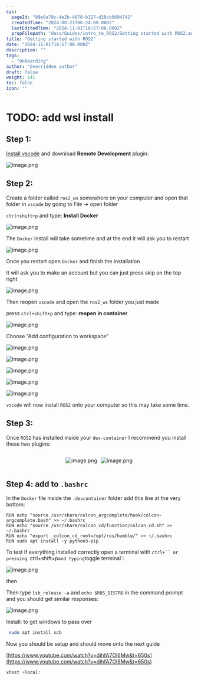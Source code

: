 ```yaml
---
sys:
  pageId: "89e0a78c-4e2b-4070-b327-d28cb0694742"
  createdTime: "2024-08-21T00:24:00.000Z"
  lastEditedTime: "2024-11-01T18:57:00.000Z"
  propFilepath: "docs/Guides/intro_to_ROS2/Getting started with ROS2.md"
title: "Getting started with ROS2"
date: "2024-11-01T18:57:00.000Z"
description: ""
tags:
  - "Onboarding"
author: "Overridden author"
draft: false
weight: 141
toc: false
icon: ""
---
```


# TODO: add wsl install

## Step 1:

[Install vscode](https://code.visualstudio.com/download) and download **Remote Development** plugin:

![image.png](https://prod-files-secure.s3.us-west-2.amazonaws.com/d518164a-d88e-44d1-a4ee-3adb3bd8bce0/efb52993-1881-4a40-b95e-6f020334f022/image.png?X-Amz-Algorithm=AWS4-HMAC-SHA256&X-Amz-Content-Sha256=UNSIGNED-PAYLOAD&X-Amz-Credential=ASIAZI2LB466Z4BJTE36%2F20250203%2Fus-west-2%2Fs3%2Faws4_request&X-Amz-Date=20250203T070112Z&X-Amz-Expires=3600&X-Amz-Security-Token=IQoJb3JpZ2luX2VjEPb%2F%2F%2F%2F%2F%2F%2F%2F%2F%2FwEaCXVzLXdlc3QtMiJIMEYCIQDX9h4zZz1r414lNYwAX6pcUN3Lvo8jbSWXvlWDgkmx0gIhAKegI76qqASFZgqGX6T5sCR%2FW6fwujCt9LQEz%2FRbyg20KogECP%2F%2F%2F%2F%2F%2F%2F%2F%2F%2F%2FwEQABoMNjM3NDIzMTgzODA1IgyNk84Qa7U2EmYavV0q3ANOs6KQfui3Vd4tP7SDMjGyiTcx6o2WT6VsN5PX3R1nOQTpTe04XT6FTQekjanlrumv1jqQqWmcm62DR4rnbW53JOc361U1XdcvVGCBSXdsGUTK96Vtk4HXuU6Mx6sfZp4uRkPlfhgvjAtdp7%2FFaF1yD%2BU%2FtlSVdFCzuHTCa2EiE32TcUq8PuFuKG7lWtTweYP%2F%2FooBl%2FkhKIU3QjjZJcPjtMe03%2BjEuFL751WFK61OWzhtBfYr%2FwFw3LPhEFSGLGgIQVOIRGpJPn7jk6lDhkD3ikY2Co96a7Q3moc%2FimE8Zwk5eElMh2Badnk%2Bk8xZy4Yaak1tcuv5YmtugysfSjgSnsdDTRzvearzbTxagbOsGFBlSVVwx4GkyBg0nTLTz3HnetkkSc19NqvfbxzxHLoENBd3PWUXiOmiGaTu9CpbCFxnag%2BClfUWzosgELJxgPnbO40naV7hpUCUlHm%2Bz9Gi8vE2mWLrUFHiEg7a%2BTuTZCD5tCziegXoB56sNvGUtXe95dZ9jJMizN7fW790GAkKnbEoAgujfZmmihlc9EvPu9kVACjXRtfiIrqN%2FLBCAkO9pedhY5LW%2B6XFSTSX%2F%2BN4P3k7ukzqRyoIErOYHRsWxg0HjS3B%2Bx8fxZaaQzD%2BuoG9BjqkAUU4CBHa0JGPLFabMdJRnwEppvR9esWEuYMWYbkPl%2BTaESCIVZ06LDOzNNGP8ba96%2BEcvXeZbn%2FCkT3qp55PxbjtDP8K3fXzFsjt0Z0FZ6HqXNET5sDAULxe%2BIDKk16mxzeqo7yLHQ6upVXFN4uIq02nUcq6vZGZLZy3EO9ZyRXUgXWwnRhzEgGl2VztipaAp1IAnBBt8Fg%2Bak7iMBkhySJ5zpYA&X-Amz-Signature=a8141c935ad0bd23f88ee1ee10fcaf90354e9eeace5d78ded78a44480753dece&X-Amz-SignedHeaders=host&x-id=GetObject)

## Step 2:

Create a folder called `ros2_ws` somewhere on your computer and open that folder in `vscode` by going to File → open folder 

`ctrl+shift+p` and type: **Install Docker**

![image.png](https://prod-files-secure.s3.us-west-2.amazonaws.com/d518164a-d88e-44d1-a4ee-3adb3bd8bce0/2269dc0e-1cd5-47ff-bceb-c04ad9b2eab0/image.png?X-Amz-Algorithm=AWS4-HMAC-SHA256&X-Amz-Content-Sha256=UNSIGNED-PAYLOAD&X-Amz-Credential=ASIAZI2LB466Z4BJTE36%2F20250203%2Fus-west-2%2Fs3%2Faws4_request&X-Amz-Date=20250203T070112Z&X-Amz-Expires=3600&X-Amz-Security-Token=IQoJb3JpZ2luX2VjEPb%2F%2F%2F%2F%2F%2F%2F%2F%2F%2FwEaCXVzLXdlc3QtMiJIMEYCIQDX9h4zZz1r414lNYwAX6pcUN3Lvo8jbSWXvlWDgkmx0gIhAKegI76qqASFZgqGX6T5sCR%2FW6fwujCt9LQEz%2FRbyg20KogECP%2F%2F%2F%2F%2F%2F%2F%2F%2F%2F%2FwEQABoMNjM3NDIzMTgzODA1IgyNk84Qa7U2EmYavV0q3ANOs6KQfui3Vd4tP7SDMjGyiTcx6o2WT6VsN5PX3R1nOQTpTe04XT6FTQekjanlrumv1jqQqWmcm62DR4rnbW53JOc361U1XdcvVGCBSXdsGUTK96Vtk4HXuU6Mx6sfZp4uRkPlfhgvjAtdp7%2FFaF1yD%2BU%2FtlSVdFCzuHTCa2EiE32TcUq8PuFuKG7lWtTweYP%2F%2FooBl%2FkhKIU3QjjZJcPjtMe03%2BjEuFL751WFK61OWzhtBfYr%2FwFw3LPhEFSGLGgIQVOIRGpJPn7jk6lDhkD3ikY2Co96a7Q3moc%2FimE8Zwk5eElMh2Badnk%2Bk8xZy4Yaak1tcuv5YmtugysfSjgSnsdDTRzvearzbTxagbOsGFBlSVVwx4GkyBg0nTLTz3HnetkkSc19NqvfbxzxHLoENBd3PWUXiOmiGaTu9CpbCFxnag%2BClfUWzosgELJxgPnbO40naV7hpUCUlHm%2Bz9Gi8vE2mWLrUFHiEg7a%2BTuTZCD5tCziegXoB56sNvGUtXe95dZ9jJMizN7fW790GAkKnbEoAgujfZmmihlc9EvPu9kVACjXRtfiIrqN%2FLBCAkO9pedhY5LW%2B6XFSTSX%2F%2BN4P3k7ukzqRyoIErOYHRsWxg0HjS3B%2Bx8fxZaaQzD%2BuoG9BjqkAUU4CBHa0JGPLFabMdJRnwEppvR9esWEuYMWYbkPl%2BTaESCIVZ06LDOzNNGP8ba96%2BEcvXeZbn%2FCkT3qp55PxbjtDP8K3fXzFsjt0Z0FZ6HqXNET5sDAULxe%2BIDKk16mxzeqo7yLHQ6upVXFN4uIq02nUcq6vZGZLZy3EO9ZyRXUgXWwnRhzEgGl2VztipaAp1IAnBBt8Fg%2Bak7iMBkhySJ5zpYA&X-Amz-Signature=e3b1cd16f7a1be8e7ba9a785015342dc508665c8c09cb6e0a536e3b14b9b3b03&X-Amz-SignedHeaders=host&x-id=GetObject)

The `Docker` install will take sometime and at the end it will ask you to restart

![image.png](https://prod-files-secure.s3.us-west-2.amazonaws.com/d518164a-d88e-44d1-a4ee-3adb3bd8bce0/ed233f78-be33-4b1f-b89c-9c346c0e961e/image.png?X-Amz-Algorithm=AWS4-HMAC-SHA256&X-Amz-Content-Sha256=UNSIGNED-PAYLOAD&X-Amz-Credential=ASIAZI2LB466Z4BJTE36%2F20250203%2Fus-west-2%2Fs3%2Faws4_request&X-Amz-Date=20250203T070112Z&X-Amz-Expires=3600&X-Amz-Security-Token=IQoJb3JpZ2luX2VjEPb%2F%2F%2F%2F%2F%2F%2F%2F%2F%2FwEaCXVzLXdlc3QtMiJIMEYCIQDX9h4zZz1r414lNYwAX6pcUN3Lvo8jbSWXvlWDgkmx0gIhAKegI76qqASFZgqGX6T5sCR%2FW6fwujCt9LQEz%2FRbyg20KogECP%2F%2F%2F%2F%2F%2F%2F%2F%2F%2F%2FwEQABoMNjM3NDIzMTgzODA1IgyNk84Qa7U2EmYavV0q3ANOs6KQfui3Vd4tP7SDMjGyiTcx6o2WT6VsN5PX3R1nOQTpTe04XT6FTQekjanlrumv1jqQqWmcm62DR4rnbW53JOc361U1XdcvVGCBSXdsGUTK96Vtk4HXuU6Mx6sfZp4uRkPlfhgvjAtdp7%2FFaF1yD%2BU%2FtlSVdFCzuHTCa2EiE32TcUq8PuFuKG7lWtTweYP%2F%2FooBl%2FkhKIU3QjjZJcPjtMe03%2BjEuFL751WFK61OWzhtBfYr%2FwFw3LPhEFSGLGgIQVOIRGpJPn7jk6lDhkD3ikY2Co96a7Q3moc%2FimE8Zwk5eElMh2Badnk%2Bk8xZy4Yaak1tcuv5YmtugysfSjgSnsdDTRzvearzbTxagbOsGFBlSVVwx4GkyBg0nTLTz3HnetkkSc19NqvfbxzxHLoENBd3PWUXiOmiGaTu9CpbCFxnag%2BClfUWzosgELJxgPnbO40naV7hpUCUlHm%2Bz9Gi8vE2mWLrUFHiEg7a%2BTuTZCD5tCziegXoB56sNvGUtXe95dZ9jJMizN7fW790GAkKnbEoAgujfZmmihlc9EvPu9kVACjXRtfiIrqN%2FLBCAkO9pedhY5LW%2B6XFSTSX%2F%2BN4P3k7ukzqRyoIErOYHRsWxg0HjS3B%2Bx8fxZaaQzD%2BuoG9BjqkAUU4CBHa0JGPLFabMdJRnwEppvR9esWEuYMWYbkPl%2BTaESCIVZ06LDOzNNGP8ba96%2BEcvXeZbn%2FCkT3qp55PxbjtDP8K3fXzFsjt0Z0FZ6HqXNET5sDAULxe%2BIDKk16mxzeqo7yLHQ6upVXFN4uIq02nUcq6vZGZLZy3EO9ZyRXUgXWwnRhzEgGl2VztipaAp1IAnBBt8Fg%2Bak7iMBkhySJ5zpYA&X-Amz-Signature=6989ba9302957f56551ca0c5ed4304eb0af252da64b2570a0097b3c19f6400f2&X-Amz-SignedHeaders=host&x-id=GetObject)

Once you restart open `Docker` and finish the installation

It will ask you to make an account but you can just press skip on the top right

![image.png](https://prod-files-secure.s3.us-west-2.amazonaws.com/d518164a-d88e-44d1-a4ee-3adb3bd8bce0/21010ad9-1659-4fd9-9f59-9932a09b2a3d/image.png?X-Amz-Algorithm=AWS4-HMAC-SHA256&X-Amz-Content-Sha256=UNSIGNED-PAYLOAD&X-Amz-Credential=ASIAZI2LB466Z4BJTE36%2F20250203%2Fus-west-2%2Fs3%2Faws4_request&X-Amz-Date=20250203T070112Z&X-Amz-Expires=3600&X-Amz-Security-Token=IQoJb3JpZ2luX2VjEPb%2F%2F%2F%2F%2F%2F%2F%2F%2F%2FwEaCXVzLXdlc3QtMiJIMEYCIQDX9h4zZz1r414lNYwAX6pcUN3Lvo8jbSWXvlWDgkmx0gIhAKegI76qqASFZgqGX6T5sCR%2FW6fwujCt9LQEz%2FRbyg20KogECP%2F%2F%2F%2F%2F%2F%2F%2F%2F%2F%2FwEQABoMNjM3NDIzMTgzODA1IgyNk84Qa7U2EmYavV0q3ANOs6KQfui3Vd4tP7SDMjGyiTcx6o2WT6VsN5PX3R1nOQTpTe04XT6FTQekjanlrumv1jqQqWmcm62DR4rnbW53JOc361U1XdcvVGCBSXdsGUTK96Vtk4HXuU6Mx6sfZp4uRkPlfhgvjAtdp7%2FFaF1yD%2BU%2FtlSVdFCzuHTCa2EiE32TcUq8PuFuKG7lWtTweYP%2F%2FooBl%2FkhKIU3QjjZJcPjtMe03%2BjEuFL751WFK61OWzhtBfYr%2FwFw3LPhEFSGLGgIQVOIRGpJPn7jk6lDhkD3ikY2Co96a7Q3moc%2FimE8Zwk5eElMh2Badnk%2Bk8xZy4Yaak1tcuv5YmtugysfSjgSnsdDTRzvearzbTxagbOsGFBlSVVwx4GkyBg0nTLTz3HnetkkSc19NqvfbxzxHLoENBd3PWUXiOmiGaTu9CpbCFxnag%2BClfUWzosgELJxgPnbO40naV7hpUCUlHm%2Bz9Gi8vE2mWLrUFHiEg7a%2BTuTZCD5tCziegXoB56sNvGUtXe95dZ9jJMizN7fW790GAkKnbEoAgujfZmmihlc9EvPu9kVACjXRtfiIrqN%2FLBCAkO9pedhY5LW%2B6XFSTSX%2F%2BN4P3k7ukzqRyoIErOYHRsWxg0HjS3B%2Bx8fxZaaQzD%2BuoG9BjqkAUU4CBHa0JGPLFabMdJRnwEppvR9esWEuYMWYbkPl%2BTaESCIVZ06LDOzNNGP8ba96%2BEcvXeZbn%2FCkT3qp55PxbjtDP8K3fXzFsjt0Z0FZ6HqXNET5sDAULxe%2BIDKk16mxzeqo7yLHQ6upVXFN4uIq02nUcq6vZGZLZy3EO9ZyRXUgXWwnRhzEgGl2VztipaAp1IAnBBt8Fg%2Bak7iMBkhySJ5zpYA&X-Amz-Signature=9881bab0bb1f2596dd1ea2b5f043840d1b45bc5506a002fec0a5b080c912f5a6&X-Amz-SignedHeaders=host&x-id=GetObject)

Then reopen `vscode` and open the `ros2_ws` folder you just made

press `ctrl+shift+p` and type: **reopen in container**

![image.png](https://prod-files-secure.s3.us-west-2.amazonaws.com/d518164a-d88e-44d1-a4ee-3adb3bd8bce0/4e93b8c2-41ad-488c-8095-c74205196118/image.png?X-Amz-Algorithm=AWS4-HMAC-SHA256&X-Amz-Content-Sha256=UNSIGNED-PAYLOAD&X-Amz-Credential=ASIAZI2LB466Z4BJTE36%2F20250203%2Fus-west-2%2Fs3%2Faws4_request&X-Amz-Date=20250203T070112Z&X-Amz-Expires=3600&X-Amz-Security-Token=IQoJb3JpZ2luX2VjEPb%2F%2F%2F%2F%2F%2F%2F%2F%2F%2FwEaCXVzLXdlc3QtMiJIMEYCIQDX9h4zZz1r414lNYwAX6pcUN3Lvo8jbSWXvlWDgkmx0gIhAKegI76qqASFZgqGX6T5sCR%2FW6fwujCt9LQEz%2FRbyg20KogECP%2F%2F%2F%2F%2F%2F%2F%2F%2F%2F%2FwEQABoMNjM3NDIzMTgzODA1IgyNk84Qa7U2EmYavV0q3ANOs6KQfui3Vd4tP7SDMjGyiTcx6o2WT6VsN5PX3R1nOQTpTe04XT6FTQekjanlrumv1jqQqWmcm62DR4rnbW53JOc361U1XdcvVGCBSXdsGUTK96Vtk4HXuU6Mx6sfZp4uRkPlfhgvjAtdp7%2FFaF1yD%2BU%2FtlSVdFCzuHTCa2EiE32TcUq8PuFuKG7lWtTweYP%2F%2FooBl%2FkhKIU3QjjZJcPjtMe03%2BjEuFL751WFK61OWzhtBfYr%2FwFw3LPhEFSGLGgIQVOIRGpJPn7jk6lDhkD3ikY2Co96a7Q3moc%2FimE8Zwk5eElMh2Badnk%2Bk8xZy4Yaak1tcuv5YmtugysfSjgSnsdDTRzvearzbTxagbOsGFBlSVVwx4GkyBg0nTLTz3HnetkkSc19NqvfbxzxHLoENBd3PWUXiOmiGaTu9CpbCFxnag%2BClfUWzosgELJxgPnbO40naV7hpUCUlHm%2Bz9Gi8vE2mWLrUFHiEg7a%2BTuTZCD5tCziegXoB56sNvGUtXe95dZ9jJMizN7fW790GAkKnbEoAgujfZmmihlc9EvPu9kVACjXRtfiIrqN%2FLBCAkO9pedhY5LW%2B6XFSTSX%2F%2BN4P3k7ukzqRyoIErOYHRsWxg0HjS3B%2Bx8fxZaaQzD%2BuoG9BjqkAUU4CBHa0JGPLFabMdJRnwEppvR9esWEuYMWYbkPl%2BTaESCIVZ06LDOzNNGP8ba96%2BEcvXeZbn%2FCkT3qp55PxbjtDP8K3fXzFsjt0Z0FZ6HqXNET5sDAULxe%2BIDKk16mxzeqo7yLHQ6upVXFN4uIq02nUcq6vZGZLZy3EO9ZyRXUgXWwnRhzEgGl2VztipaAp1IAnBBt8Fg%2Bak7iMBkhySJ5zpYA&X-Amz-Signature=eee73fa6d5275c5be3bce461cd76eb5ed82398fc14c549e373c73fb5413c71f4&X-Amz-SignedHeaders=host&x-id=GetObject)

Choose “Add configuration to workspace”

![image.png](https://prod-files-secure.s3.us-west-2.amazonaws.com/d518164a-d88e-44d1-a4ee-3adb3bd8bce0/9560b282-5060-4989-ba37-97e7b2c22476/image.png?X-Amz-Algorithm=AWS4-HMAC-SHA256&X-Amz-Content-Sha256=UNSIGNED-PAYLOAD&X-Amz-Credential=ASIAZI2LB466Z4BJTE36%2F20250203%2Fus-west-2%2Fs3%2Faws4_request&X-Amz-Date=20250203T070112Z&X-Amz-Expires=3600&X-Amz-Security-Token=IQoJb3JpZ2luX2VjEPb%2F%2F%2F%2F%2F%2F%2F%2F%2F%2FwEaCXVzLXdlc3QtMiJIMEYCIQDX9h4zZz1r414lNYwAX6pcUN3Lvo8jbSWXvlWDgkmx0gIhAKegI76qqASFZgqGX6T5sCR%2FW6fwujCt9LQEz%2FRbyg20KogECP%2F%2F%2F%2F%2F%2F%2F%2F%2F%2F%2FwEQABoMNjM3NDIzMTgzODA1IgyNk84Qa7U2EmYavV0q3ANOs6KQfui3Vd4tP7SDMjGyiTcx6o2WT6VsN5PX3R1nOQTpTe04XT6FTQekjanlrumv1jqQqWmcm62DR4rnbW53JOc361U1XdcvVGCBSXdsGUTK96Vtk4HXuU6Mx6sfZp4uRkPlfhgvjAtdp7%2FFaF1yD%2BU%2FtlSVdFCzuHTCa2EiE32TcUq8PuFuKG7lWtTweYP%2F%2FooBl%2FkhKIU3QjjZJcPjtMe03%2BjEuFL751WFK61OWzhtBfYr%2FwFw3LPhEFSGLGgIQVOIRGpJPn7jk6lDhkD3ikY2Co96a7Q3moc%2FimE8Zwk5eElMh2Badnk%2Bk8xZy4Yaak1tcuv5YmtugysfSjgSnsdDTRzvearzbTxagbOsGFBlSVVwx4GkyBg0nTLTz3HnetkkSc19NqvfbxzxHLoENBd3PWUXiOmiGaTu9CpbCFxnag%2BClfUWzosgELJxgPnbO40naV7hpUCUlHm%2Bz9Gi8vE2mWLrUFHiEg7a%2BTuTZCD5tCziegXoB56sNvGUtXe95dZ9jJMizN7fW790GAkKnbEoAgujfZmmihlc9EvPu9kVACjXRtfiIrqN%2FLBCAkO9pedhY5LW%2B6XFSTSX%2F%2BN4P3k7ukzqRyoIErOYHRsWxg0HjS3B%2Bx8fxZaaQzD%2BuoG9BjqkAUU4CBHa0JGPLFabMdJRnwEppvR9esWEuYMWYbkPl%2BTaESCIVZ06LDOzNNGP8ba96%2BEcvXeZbn%2FCkT3qp55PxbjtDP8K3fXzFsjt0Z0FZ6HqXNET5sDAULxe%2BIDKk16mxzeqo7yLHQ6upVXFN4uIq02nUcq6vZGZLZy3EO9ZyRXUgXWwnRhzEgGl2VztipaAp1IAnBBt8Fg%2Bak7iMBkhySJ5zpYA&X-Amz-Signature=13801a10881cd3b5c605c460cd7ad37ff0d9812dcc38b45c43fb9292c94a2f3e&X-Amz-SignedHeaders=host&x-id=GetObject)

![image.png](https://prod-files-secure.s3.us-west-2.amazonaws.com/d518164a-d88e-44d1-a4ee-3adb3bd8bce0/2ee63f81-886b-48e8-a553-dc6e5eac99e4/image.png?X-Amz-Algorithm=AWS4-HMAC-SHA256&X-Amz-Content-Sha256=UNSIGNED-PAYLOAD&X-Amz-Credential=ASIAZI2LB466Z4BJTE36%2F20250203%2Fus-west-2%2Fs3%2Faws4_request&X-Amz-Date=20250203T070112Z&X-Amz-Expires=3600&X-Amz-Security-Token=IQoJb3JpZ2luX2VjEPb%2F%2F%2F%2F%2F%2F%2F%2F%2F%2FwEaCXVzLXdlc3QtMiJIMEYCIQDX9h4zZz1r414lNYwAX6pcUN3Lvo8jbSWXvlWDgkmx0gIhAKegI76qqASFZgqGX6T5sCR%2FW6fwujCt9LQEz%2FRbyg20KogECP%2F%2F%2F%2F%2F%2F%2F%2F%2F%2F%2FwEQABoMNjM3NDIzMTgzODA1IgyNk84Qa7U2EmYavV0q3ANOs6KQfui3Vd4tP7SDMjGyiTcx6o2WT6VsN5PX3R1nOQTpTe04XT6FTQekjanlrumv1jqQqWmcm62DR4rnbW53JOc361U1XdcvVGCBSXdsGUTK96Vtk4HXuU6Mx6sfZp4uRkPlfhgvjAtdp7%2FFaF1yD%2BU%2FtlSVdFCzuHTCa2EiE32TcUq8PuFuKG7lWtTweYP%2F%2FooBl%2FkhKIU3QjjZJcPjtMe03%2BjEuFL751WFK61OWzhtBfYr%2FwFw3LPhEFSGLGgIQVOIRGpJPn7jk6lDhkD3ikY2Co96a7Q3moc%2FimE8Zwk5eElMh2Badnk%2Bk8xZy4Yaak1tcuv5YmtugysfSjgSnsdDTRzvearzbTxagbOsGFBlSVVwx4GkyBg0nTLTz3HnetkkSc19NqvfbxzxHLoENBd3PWUXiOmiGaTu9CpbCFxnag%2BClfUWzosgELJxgPnbO40naV7hpUCUlHm%2Bz9Gi8vE2mWLrUFHiEg7a%2BTuTZCD5tCziegXoB56sNvGUtXe95dZ9jJMizN7fW790GAkKnbEoAgujfZmmihlc9EvPu9kVACjXRtfiIrqN%2FLBCAkO9pedhY5LW%2B6XFSTSX%2F%2BN4P3k7ukzqRyoIErOYHRsWxg0HjS3B%2Bx8fxZaaQzD%2BuoG9BjqkAUU4CBHa0JGPLFabMdJRnwEppvR9esWEuYMWYbkPl%2BTaESCIVZ06LDOzNNGP8ba96%2BEcvXeZbn%2FCkT3qp55PxbjtDP8K3fXzFsjt0Z0FZ6HqXNET5sDAULxe%2BIDKk16mxzeqo7yLHQ6upVXFN4uIq02nUcq6vZGZLZy3EO9ZyRXUgXWwnRhzEgGl2VztipaAp1IAnBBt8Fg%2Bak7iMBkhySJ5zpYA&X-Amz-Signature=151780b7d16ae8c336541a0ff8aa517380afe30951a6cb6408410b1ffcabb64a&X-Amz-SignedHeaders=host&x-id=GetObject)

![image.png](https://prod-files-secure.s3.us-west-2.amazonaws.com/d518164a-d88e-44d1-a4ee-3adb3bd8bce0/ae1580b2-b048-407e-aed9-b584224a7a04/image.png?X-Amz-Algorithm=AWS4-HMAC-SHA256&X-Amz-Content-Sha256=UNSIGNED-PAYLOAD&X-Amz-Credential=ASIAZI2LB466Z4BJTE36%2F20250203%2Fus-west-2%2Fs3%2Faws4_request&X-Amz-Date=20250203T070112Z&X-Amz-Expires=3600&X-Amz-Security-Token=IQoJb3JpZ2luX2VjEPb%2F%2F%2F%2F%2F%2F%2F%2F%2F%2FwEaCXVzLXdlc3QtMiJIMEYCIQDX9h4zZz1r414lNYwAX6pcUN3Lvo8jbSWXvlWDgkmx0gIhAKegI76qqASFZgqGX6T5sCR%2FW6fwujCt9LQEz%2FRbyg20KogECP%2F%2F%2F%2F%2F%2F%2F%2F%2F%2F%2FwEQABoMNjM3NDIzMTgzODA1IgyNk84Qa7U2EmYavV0q3ANOs6KQfui3Vd4tP7SDMjGyiTcx6o2WT6VsN5PX3R1nOQTpTe04XT6FTQekjanlrumv1jqQqWmcm62DR4rnbW53JOc361U1XdcvVGCBSXdsGUTK96Vtk4HXuU6Mx6sfZp4uRkPlfhgvjAtdp7%2FFaF1yD%2BU%2FtlSVdFCzuHTCa2EiE32TcUq8PuFuKG7lWtTweYP%2F%2FooBl%2FkhKIU3QjjZJcPjtMe03%2BjEuFL751WFK61OWzhtBfYr%2FwFw3LPhEFSGLGgIQVOIRGpJPn7jk6lDhkD3ikY2Co96a7Q3moc%2FimE8Zwk5eElMh2Badnk%2Bk8xZy4Yaak1tcuv5YmtugysfSjgSnsdDTRzvearzbTxagbOsGFBlSVVwx4GkyBg0nTLTz3HnetkkSc19NqvfbxzxHLoENBd3PWUXiOmiGaTu9CpbCFxnag%2BClfUWzosgELJxgPnbO40naV7hpUCUlHm%2Bz9Gi8vE2mWLrUFHiEg7a%2BTuTZCD5tCziegXoB56sNvGUtXe95dZ9jJMizN7fW790GAkKnbEoAgujfZmmihlc9EvPu9kVACjXRtfiIrqN%2FLBCAkO9pedhY5LW%2B6XFSTSX%2F%2BN4P3k7ukzqRyoIErOYHRsWxg0HjS3B%2Bx8fxZaaQzD%2BuoG9BjqkAUU4CBHa0JGPLFabMdJRnwEppvR9esWEuYMWYbkPl%2BTaESCIVZ06LDOzNNGP8ba96%2BEcvXeZbn%2FCkT3qp55PxbjtDP8K3fXzFsjt0Z0FZ6HqXNET5sDAULxe%2BIDKk16mxzeqo7yLHQ6upVXFN4uIq02nUcq6vZGZLZy3EO9ZyRXUgXWwnRhzEgGl2VztipaAp1IAnBBt8Fg%2Bak7iMBkhySJ5zpYA&X-Amz-Signature=5e42881c142e8e26692a64a3c11a89ae1f8efa85c48594ec6d5d441264c48773&X-Amz-SignedHeaders=host&x-id=GetObject)

![image.png](https://prod-files-secure.s3.us-west-2.amazonaws.com/d518164a-d88e-44d1-a4ee-3adb3bd8bce0/53255b28-f75e-430f-b9e3-c0ac8577e42b/image.png?X-Amz-Algorithm=AWS4-HMAC-SHA256&X-Amz-Content-Sha256=UNSIGNED-PAYLOAD&X-Amz-Credential=ASIAZI2LB466Z4BJTE36%2F20250203%2Fus-west-2%2Fs3%2Faws4_request&X-Amz-Date=20250203T070112Z&X-Amz-Expires=3600&X-Amz-Security-Token=IQoJb3JpZ2luX2VjEPb%2F%2F%2F%2F%2F%2F%2F%2F%2F%2FwEaCXVzLXdlc3QtMiJIMEYCIQDX9h4zZz1r414lNYwAX6pcUN3Lvo8jbSWXvlWDgkmx0gIhAKegI76qqASFZgqGX6T5sCR%2FW6fwujCt9LQEz%2FRbyg20KogECP%2F%2F%2F%2F%2F%2F%2F%2F%2F%2F%2FwEQABoMNjM3NDIzMTgzODA1IgyNk84Qa7U2EmYavV0q3ANOs6KQfui3Vd4tP7SDMjGyiTcx6o2WT6VsN5PX3R1nOQTpTe04XT6FTQekjanlrumv1jqQqWmcm62DR4rnbW53JOc361U1XdcvVGCBSXdsGUTK96Vtk4HXuU6Mx6sfZp4uRkPlfhgvjAtdp7%2FFaF1yD%2BU%2FtlSVdFCzuHTCa2EiE32TcUq8PuFuKG7lWtTweYP%2F%2FooBl%2FkhKIU3QjjZJcPjtMe03%2BjEuFL751WFK61OWzhtBfYr%2FwFw3LPhEFSGLGgIQVOIRGpJPn7jk6lDhkD3ikY2Co96a7Q3moc%2FimE8Zwk5eElMh2Badnk%2Bk8xZy4Yaak1tcuv5YmtugysfSjgSnsdDTRzvearzbTxagbOsGFBlSVVwx4GkyBg0nTLTz3HnetkkSc19NqvfbxzxHLoENBd3PWUXiOmiGaTu9CpbCFxnag%2BClfUWzosgELJxgPnbO40naV7hpUCUlHm%2Bz9Gi8vE2mWLrUFHiEg7a%2BTuTZCD5tCziegXoB56sNvGUtXe95dZ9jJMizN7fW790GAkKnbEoAgujfZmmihlc9EvPu9kVACjXRtfiIrqN%2FLBCAkO9pedhY5LW%2B6XFSTSX%2F%2BN4P3k7ukzqRyoIErOYHRsWxg0HjS3B%2Bx8fxZaaQzD%2BuoG9BjqkAUU4CBHa0JGPLFabMdJRnwEppvR9esWEuYMWYbkPl%2BTaESCIVZ06LDOzNNGP8ba96%2BEcvXeZbn%2FCkT3qp55PxbjtDP8K3fXzFsjt0Z0FZ6HqXNET5sDAULxe%2BIDKk16mxzeqo7yLHQ6upVXFN4uIq02nUcq6vZGZLZy3EO9ZyRXUgXWwnRhzEgGl2VztipaAp1IAnBBt8Fg%2Bak7iMBkhySJ5zpYA&X-Amz-Signature=bd8401759e1216bce0d22d472edf7b8779f776cfbe2a9d414c9c54189b1d3f1b&X-Amz-SignedHeaders=host&x-id=GetObject)

![image.png](https://prod-files-secure.s3.us-west-2.amazonaws.com/d518164a-d88e-44d1-a4ee-3adb3bd8bce0/7c562767-5af9-4ffb-97d1-327bcdf4ee00/image.png?X-Amz-Algorithm=AWS4-HMAC-SHA256&X-Amz-Content-Sha256=UNSIGNED-PAYLOAD&X-Amz-Credential=ASIAZI2LB466Z4BJTE36%2F20250203%2Fus-west-2%2Fs3%2Faws4_request&X-Amz-Date=20250203T070112Z&X-Amz-Expires=3600&X-Amz-Security-Token=IQoJb3JpZ2luX2VjEPb%2F%2F%2F%2F%2F%2F%2F%2F%2F%2FwEaCXVzLXdlc3QtMiJIMEYCIQDX9h4zZz1r414lNYwAX6pcUN3Lvo8jbSWXvlWDgkmx0gIhAKegI76qqASFZgqGX6T5sCR%2FW6fwujCt9LQEz%2FRbyg20KogECP%2F%2F%2F%2F%2F%2F%2F%2F%2F%2F%2FwEQABoMNjM3NDIzMTgzODA1IgyNk84Qa7U2EmYavV0q3ANOs6KQfui3Vd4tP7SDMjGyiTcx6o2WT6VsN5PX3R1nOQTpTe04XT6FTQekjanlrumv1jqQqWmcm62DR4rnbW53JOc361U1XdcvVGCBSXdsGUTK96Vtk4HXuU6Mx6sfZp4uRkPlfhgvjAtdp7%2FFaF1yD%2BU%2FtlSVdFCzuHTCa2EiE32TcUq8PuFuKG7lWtTweYP%2F%2FooBl%2FkhKIU3QjjZJcPjtMe03%2BjEuFL751WFK61OWzhtBfYr%2FwFw3LPhEFSGLGgIQVOIRGpJPn7jk6lDhkD3ikY2Co96a7Q3moc%2FimE8Zwk5eElMh2Badnk%2Bk8xZy4Yaak1tcuv5YmtugysfSjgSnsdDTRzvearzbTxagbOsGFBlSVVwx4GkyBg0nTLTz3HnetkkSc19NqvfbxzxHLoENBd3PWUXiOmiGaTu9CpbCFxnag%2BClfUWzosgELJxgPnbO40naV7hpUCUlHm%2Bz9Gi8vE2mWLrUFHiEg7a%2BTuTZCD5tCziegXoB56sNvGUtXe95dZ9jJMizN7fW790GAkKnbEoAgujfZmmihlc9EvPu9kVACjXRtfiIrqN%2FLBCAkO9pedhY5LW%2B6XFSTSX%2F%2BN4P3k7ukzqRyoIErOYHRsWxg0HjS3B%2Bx8fxZaaQzD%2BuoG9BjqkAUU4CBHa0JGPLFabMdJRnwEppvR9esWEuYMWYbkPl%2BTaESCIVZ06LDOzNNGP8ba96%2BEcvXeZbn%2FCkT3qp55PxbjtDP8K3fXzFsjt0Z0FZ6HqXNET5sDAULxe%2BIDKk16mxzeqo7yLHQ6upVXFN4uIq02nUcq6vZGZLZy3EO9ZyRXUgXWwnRhzEgGl2VztipaAp1IAnBBt8Fg%2Bak7iMBkhySJ5zpYA&X-Amz-Signature=55ee1cbbb5ab26766d910264fb5be5502c589a941e3cb86b9c2514b7591ac8ab&X-Amz-SignedHeaders=host&x-id=GetObject)

`vscode` will now install `ROS2` onto your computer so this may take some time.

## Step 3:

Once `ROS2` has installed inside your `dev-container` I recommend you install these two plugins:

<div style="display: flex;flex-direction: row; column-gap:10px; max-width: 630px;justify-content: center;">
<div>

![image.png](https://prod-files-secure.s3.us-west-2.amazonaws.com/d518164a-d88e-44d1-a4ee-3adb3bd8bce0/3fc3d550-5a54-4ba1-ba6b-faa01cdb7369/image.png?X-Amz-Algorithm=AWS4-HMAC-SHA256&X-Amz-Content-Sha256=UNSIGNED-PAYLOAD&X-Amz-Credential=ASIAZI2LB466QVUIOOPC%2F20250203%2Fus-west-2%2Fs3%2Faws4_request&X-Amz-Date=20250203T070114Z&X-Amz-Expires=3600&X-Amz-Security-Token=IQoJb3JpZ2luX2VjEPb%2F%2F%2F%2F%2F%2F%2F%2F%2F%2FwEaCXVzLXdlc3QtMiJIMEYCIQCpcwT3DXkAbSqwxHvLl6LXQMa61Fcp1nmQDzM2wDjV%2FAIhAIeyMRqY0ttcZAPfkpRoJCmvRtaCAFapPXaTgEIUhaccKogECP%2F%2F%2F%2F%2F%2F%2F%2F%2F%2F%2FwEQABoMNjM3NDIzMTgzODA1IgwRwxaezaMpS080Kkoq3ANqFSTBe0c4wzSVuEIHjNg9ng14tjCG7kuF1Gtxdhuln9N5C3kvouJDbQZXUSKqqIarXDg8iSkeBpa4kOzBzbdsuzcRQY8ePFDyxb6fTfohr7Pi0qpTn%2FhzdRtTWl31IEL%2BhNortlPKuKQ2SfvKbufCmQGgdN%2FSuumevm0X4VSpfXbfhDt8VrfY2Z%2Bn6QU7h4Efa07%2Br371if3pSw%2F4VdSu4Y36tJ0Aip2snGrvIB12dCn7C74oibtSmh5AUbCddl%2FsqmtawyJpbC0ViE9U6zv17e%2BF42kdbUOAAIaNd7Xp%2FTh9aFLSPf3gr33pbmOKN5JRgBcv0Z%2FcmT%2FnFZKMPglY75jXOz8VwCEnZ41v9vE70PtpIXLi8wYRE23iBuYbmUuNnEInsaQRrjO2RAuzQoSMPzz739qybL%2BaVNqdHXGAA6E5uOBJ%2BPH65jHUfCLMLAwi2WZdZmBQp%2FwfnbgrSBTD94%2FPSKHO%2Bmyg2AR6zscWZQfRd3GjV7b2YT7zU5S5Si%2BxX%2F75xi%2FH8BdquHWffuLkuc0WhaHyFU7gWfPCzXfS0E5AvPZ1D%2BsiBlthHLKo2NJQy0P72ubUtIBhswqo4AYffVxYdygHwdNN%2FirLOBeGgpWN5fztmLalBrehBDDPu4G9BjqkAU0km1s%2BUyREdTYGw%2BPI06OjpahLIBNcmKDz9yRMNL0wXYfeKs24bTnqPAlzkHxLu8mLbOTRXRUpVaZx%2BPi0N9a11nIly2v2U9oScaBdS39VPC3KdINHAU8dFrgZpIs34N%2BqIqmGra6sEDIPXA6OEjQjPbgtHB9FCod%2FxF1xFDcysNu1lhMqEqhqkm2aLrwIPAfdxZjpK4dAzTlYcuAhw0lu4baE&X-Amz-Signature=fe8723577a2983f282a31ea4bf221eda0fef6ae77f170091be8021bae0a4133d&X-Amz-SignedHeaders=host&x-id=GetObject)

</div>
<div>

![image.png](https://prod-files-secure.s3.us-west-2.amazonaws.com/d518164a-d88e-44d1-a4ee-3adb3bd8bce0/d994cc66-13c2-4093-a5a3-f84cf4601a82/image.png?X-Amz-Algorithm=AWS4-HMAC-SHA256&X-Amz-Content-Sha256=UNSIGNED-PAYLOAD&X-Amz-Credential=ASIAZI2LB466VZHYQOAM%2F20250203%2Fus-west-2%2Fs3%2Faws4_request&X-Amz-Date=20250203T070114Z&X-Amz-Expires=3600&X-Amz-Security-Token=IQoJb3JpZ2luX2VjEPb%2F%2F%2F%2F%2F%2F%2F%2F%2F%2FwEaCXVzLXdlc3QtMiJHMEUCIGmzl0bX6dRLHi%2Be8cZW85z6pTQyB2N3UsgJlHi0s8h4AiEAmkwQ%2Ffd0tREXIPPbyusJH%2BRphjqktiN7a5WBDctYPpQqiAQI%2F%2F%2F%2F%2F%2F%2F%2F%2F%2F%2F%2FARAAGgw2Mzc0MjMxODM4MDUiDLQUa9kYFUe8ODfufyrcA0KrlA2jjVQT0zV2iCKklyelRdRMA3gGch8sCjazFRCuDUJE%2F%2BVLJHhl4zOiy1ExcTtFhX11m8oYHEMJYMbR0vyXCv2nkGn9GZsgvwCR3R2PgOeMKcfYU5pD0t50HE5gRHiNdnW%2FWIvoCYcOEr%2BpEm5ac6EIUlEkrG3rKukdiAWcYuwJ3YX7k0ndbaEHjSBjCvongk1LosvI2rpNmS8kH%2FbX12zxBfgZjihRZ9c%2FOrfPnn3LSGC8UniNHWUVvsE8OYhBxUhf3Y7CfqmgOnNjewcd6TZE9USMdExkkAYlmwc2m1UuJrAed0WEQsOeTPCfDNmW7804M7zFCcngP1JFkeygldQ8JBtB2kCisRHQs1aLfRPoryqbPh0aqsBN%2F8D2LSoFL%2F1HuOn2VX6pcSzAGxQva6L0964qVO8JNLgNlqlWPQz6EbqsofnKDa79fie7nh5nFxDdFrZv9IA64SXFDRBO8DnUe0PRKqys7BCKTsH1ZaAQu%2BWuL52YwExncp0Cqjt2fJEtgRdwa2cQjXdufPBRapzV90SqN3jK4HE%2FUtb6ScJqk9F8q3TxqKkvP8GIU50ArJX1nmxPRLCdV4JJEButrZPqxuwHFtnYqfk%2FRBUf07C%2BompvaOKHzwaKMIy7gb0GOqUBtqBgM9CL8BcH9PMxpUGHV84t0qwoqpTx9%2B0moIszMzW4RBnJ6Ay0TIeTckfjaN3Ns5sWvexiuS6CK4PjTSOT1h%2BxcGfOqYRhx6D4KY0SgqUnw1Ue2XJPHAiw6pJQwbT12s7GsGd%2FJeQhgKvoj7TP0o36p26UO0sr4IPwILqAEWYzkf1vMGCQaOv7ZodimPHsUkBsg5L2CHQkEEE0rSiE4Fp%2FOlgM&X-Amz-Signature=f066dc670be2853621f5a8172bc75e2581dda3cfa053a878255edb895039b326&X-Amz-SignedHeaders=host&x-id=GetObject)

</div>
</div>

## Step 4: add to `.bashrc`

In the `Docker` file inside the `.devcontainer` folder add this line at the very bottom: 

```docker
RUN echo "source /usr/share/colcon_argcomplete/hook/colcon-argcomplete.bash" >> ~/.bashrc
RUN echo "source /usr/share/colcon_cd/function/colcon_cd.sh" >> ~/.bashrc
RUN echo "export _colcon_cd_root=/opt/ros/humble/" >> ~/.bashrc
RUN sudo apt install -y python3-pip 
```

To test if everything installed correctly open a terminal with `ctrl+`` or pressing `ctrl+shift+p` and typing `toggle terminal`:

![image.png](https://prod-files-secure.s3.us-west-2.amazonaws.com/d518164a-d88e-44d1-a4ee-3adb3bd8bce0/6a4943d8-b04e-4c02-9a58-775f3384d1a5/image.png?X-Amz-Algorithm=AWS4-HMAC-SHA256&X-Amz-Content-Sha256=UNSIGNED-PAYLOAD&X-Amz-Credential=ASIAZI2LB466Z4BJTE36%2F20250203%2Fus-west-2%2Fs3%2Faws4_request&X-Amz-Date=20250203T070112Z&X-Amz-Expires=3600&X-Amz-Security-Token=IQoJb3JpZ2luX2VjEPb%2F%2F%2F%2F%2F%2F%2F%2F%2F%2FwEaCXVzLXdlc3QtMiJIMEYCIQDX9h4zZz1r414lNYwAX6pcUN3Lvo8jbSWXvlWDgkmx0gIhAKegI76qqASFZgqGX6T5sCR%2FW6fwujCt9LQEz%2FRbyg20KogECP%2F%2F%2F%2F%2F%2F%2F%2F%2F%2F%2FwEQABoMNjM3NDIzMTgzODA1IgyNk84Qa7U2EmYavV0q3ANOs6KQfui3Vd4tP7SDMjGyiTcx6o2WT6VsN5PX3R1nOQTpTe04XT6FTQekjanlrumv1jqQqWmcm62DR4rnbW53JOc361U1XdcvVGCBSXdsGUTK96Vtk4HXuU6Mx6sfZp4uRkPlfhgvjAtdp7%2FFaF1yD%2BU%2FtlSVdFCzuHTCa2EiE32TcUq8PuFuKG7lWtTweYP%2F%2FooBl%2FkhKIU3QjjZJcPjtMe03%2BjEuFL751WFK61OWzhtBfYr%2FwFw3LPhEFSGLGgIQVOIRGpJPn7jk6lDhkD3ikY2Co96a7Q3moc%2FimE8Zwk5eElMh2Badnk%2Bk8xZy4Yaak1tcuv5YmtugysfSjgSnsdDTRzvearzbTxagbOsGFBlSVVwx4GkyBg0nTLTz3HnetkkSc19NqvfbxzxHLoENBd3PWUXiOmiGaTu9CpbCFxnag%2BClfUWzosgELJxgPnbO40naV7hpUCUlHm%2Bz9Gi8vE2mWLrUFHiEg7a%2BTuTZCD5tCziegXoB56sNvGUtXe95dZ9jJMizN7fW790GAkKnbEoAgujfZmmihlc9EvPu9kVACjXRtfiIrqN%2FLBCAkO9pedhY5LW%2B6XFSTSX%2F%2BN4P3k7ukzqRyoIErOYHRsWxg0HjS3B%2Bx8fxZaaQzD%2BuoG9BjqkAUU4CBHa0JGPLFabMdJRnwEppvR9esWEuYMWYbkPl%2BTaESCIVZ06LDOzNNGP8ba96%2BEcvXeZbn%2FCkT3qp55PxbjtDP8K3fXzFsjt0Z0FZ6HqXNET5sDAULxe%2BIDKk16mxzeqo7yLHQ6upVXFN4uIq02nUcq6vZGZLZy3EO9ZyRXUgXWwnRhzEgGl2VztipaAp1IAnBBt8Fg%2Bak7iMBkhySJ5zpYA&X-Amz-Signature=113a6a5d0c76b2ff8f9736c2096f9dae996126b5237ce8158f7bf774e9931e7f&X-Amz-SignedHeaders=host&x-id=GetObject)

then 

Then type `lsb_release -a` and `echo $ROS_DISTRO` in the command prompt and you should get similar responses:

![image.png](https://prod-files-secure.s3.us-west-2.amazonaws.com/d518164a-d88e-44d1-a4ee-3adb3bd8bce0/3e635dec-a805-4e85-8b9e-d000e5b71a4e/image.png?X-Amz-Algorithm=AWS4-HMAC-SHA256&X-Amz-Content-Sha256=UNSIGNED-PAYLOAD&X-Amz-Credential=ASIAZI2LB466Z4BJTE36%2F20250203%2Fus-west-2%2Fs3%2Faws4_request&X-Amz-Date=20250203T070112Z&X-Amz-Expires=3600&X-Amz-Security-Token=IQoJb3JpZ2luX2VjEPb%2F%2F%2F%2F%2F%2F%2F%2F%2F%2FwEaCXVzLXdlc3QtMiJIMEYCIQDX9h4zZz1r414lNYwAX6pcUN3Lvo8jbSWXvlWDgkmx0gIhAKegI76qqASFZgqGX6T5sCR%2FW6fwujCt9LQEz%2FRbyg20KogECP%2F%2F%2F%2F%2F%2F%2F%2F%2F%2F%2FwEQABoMNjM3NDIzMTgzODA1IgyNk84Qa7U2EmYavV0q3ANOs6KQfui3Vd4tP7SDMjGyiTcx6o2WT6VsN5PX3R1nOQTpTe04XT6FTQekjanlrumv1jqQqWmcm62DR4rnbW53JOc361U1XdcvVGCBSXdsGUTK96Vtk4HXuU6Mx6sfZp4uRkPlfhgvjAtdp7%2FFaF1yD%2BU%2FtlSVdFCzuHTCa2EiE32TcUq8PuFuKG7lWtTweYP%2F%2FooBl%2FkhKIU3QjjZJcPjtMe03%2BjEuFL751WFK61OWzhtBfYr%2FwFw3LPhEFSGLGgIQVOIRGpJPn7jk6lDhkD3ikY2Co96a7Q3moc%2FimE8Zwk5eElMh2Badnk%2Bk8xZy4Yaak1tcuv5YmtugysfSjgSnsdDTRzvearzbTxagbOsGFBlSVVwx4GkyBg0nTLTz3HnetkkSc19NqvfbxzxHLoENBd3PWUXiOmiGaTu9CpbCFxnag%2BClfUWzosgELJxgPnbO40naV7hpUCUlHm%2Bz9Gi8vE2mWLrUFHiEg7a%2BTuTZCD5tCziegXoB56sNvGUtXe95dZ9jJMizN7fW790GAkKnbEoAgujfZmmihlc9EvPu9kVACjXRtfiIrqN%2FLBCAkO9pedhY5LW%2B6XFSTSX%2F%2BN4P3k7ukzqRyoIErOYHRsWxg0HjS3B%2Bx8fxZaaQzD%2BuoG9BjqkAUU4CBHa0JGPLFabMdJRnwEppvR9esWEuYMWYbkPl%2BTaESCIVZ06LDOzNNGP8ba96%2BEcvXeZbn%2FCkT3qp55PxbjtDP8K3fXzFsjt0Z0FZ6HqXNET5sDAULxe%2BIDKk16mxzeqo7yLHQ6upVXFN4uIq02nUcq6vZGZLZy3EO9ZyRXUgXWwnRhzEgGl2VztipaAp1IAnBBt8Fg%2Bak7iMBkhySJ5zpYA&X-Amz-Signature=863de669e0fbcd8134770974d32866bb2b9e8b721161ca2a4fdd1a96f89dbd16&X-Amz-SignedHeaders=host&x-id=GetObject)

Install:  to get windows to pass over

```bash
 sudo apt install xcb
```

Now you should be setup and should move onto the next guide 

[https://www.youtube.com/watch?v=dihfA7Ol6Mw&t=650s](https://www.youtube.com/watch?v=dihfA7Ol6Mw&t=650s)

```python
xhost +local:
```
